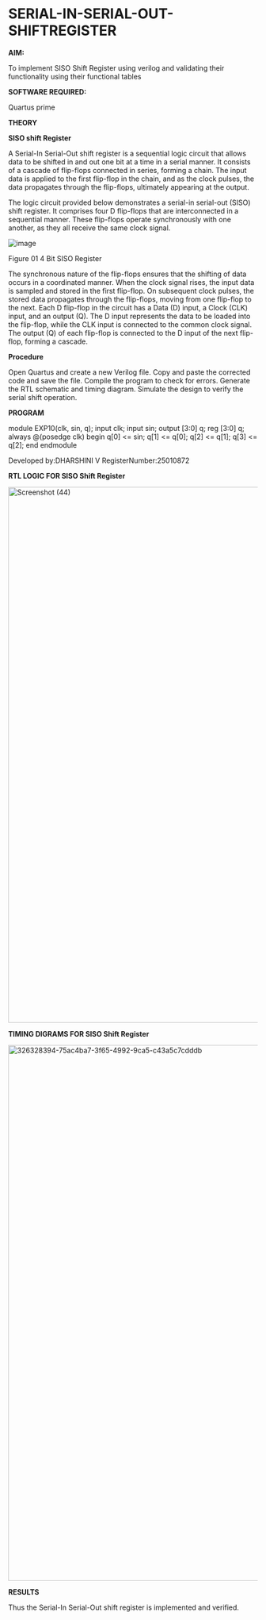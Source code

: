 # SERIAL-IN-SERIAL-OUT-SHIFTREGISTER

**AIM:**

To implement  SISO Shift Register using verilog and validating their functionality using their functional tables

**SOFTWARE REQUIRED:**

Quartus prime

**THEORY**

**SISO shift Register**

A Serial-In Serial-Out shift register is a sequential logic circuit that allows data to be shifted in and out one bit at a time in a serial manner. It consists of a cascade of flip-flops connected in series, forming a chain. The input data is applied to the first flip-flop in the chain, and as the clock pulses, the data propagates through the flip-flops, ultimately appearing at the output.

The logic circuit provided below demonstrates a serial-in serial-out (SISO) shift register. It comprises four D flip-flops that are interconnected in a sequential manner. These flip-flops operate synchronously with one another, as they all receive the same clock signal.

![image](https://github.com/naavaneetha/SERIAL-IN-SERIAL-OUT-SHIFTREGISTER/assets/154305477/e81c4072-37f9-46c6-8145-566764b74c3a)

Figure 01 4 Bit SISO Register

The synchronous nature of the flip-flops ensures that the shifting of data occurs in a coordinated manner. When the clock signal rises, the input data is sampled and stored in the first flip-flop. On subsequent clock pulses, the stored data propagates through the flip-flops, moving from one flip-flop to the next.
Each D flip-flop in the circuit has a Data (D) input, a Clock (CLK) input, and an output (Q). The D input represents the data to be loaded into the flip-flop, while the CLK input is connected to the common clock signal. The output (Q) of each flip-flop is connected to the D input of the next flip-flop, forming a cascade.

**Procedure**

Open Quartus and create a new Verilog file.
Copy and paste the corrected code and save the file.
Compile the program to check for errors.
Generate the RTL schematic and timing diagram.
Simulate the design to verify the serial shift operation.

**PROGRAM**

module EXP10(clk, sin, q);
input clk;
input sin;
output [3:0] q;
reg [3:0] q;
always @(posedge clk)
begin
q[0] <= sin;
q[1] <= q[0];
q[2] <= q[1];
q[3] <= q[2];
end
endmodule 

Developed by:DHARSHINI V
RegisterNumber:25010872

**RTL LOGIC FOR SISO Shift Register**

<img width="1920" height="1080" alt="Screenshot (44)" src="https://github.com/user-attachments/assets/ed5aa292-b061-44c6-b5d1-0727fe946fbd" />


**TIMING DIGRAMS FOR SISO Shift Register**

<img width="1920" height="1080" alt="326328394-75ac4ba7-3f65-4992-9ca5-c43a5c7cdddb" src="https://github.com/user-attachments/assets/17774fb1-b745-4158-bce6-74bd2be909f4" />

**RESULTS**

Thus the Serial-In Serial-Out shift register is implemented and verified.
